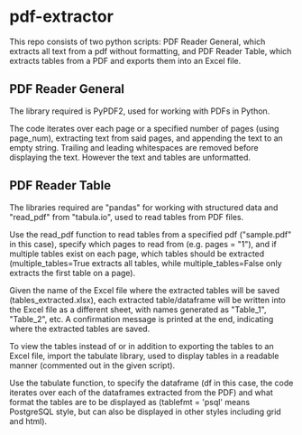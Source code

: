 # pdf-extractor

This repo consists of two python scripts: PDF Reader General, which extracts all text from a pdf without formatting, and PDF Reader Table, which extracts tables from a PDF and exports them into an Excel file.

## PDF Reader General
The library required is PyPDF2, used for working with PDFs in Python.

The code iterates over each page or a specified number of pages (using page_num), extracting text from said pages, and appending the text to an empty string. Trailing and leading whitespaces are removed before displaying the text. However the text and tables are unformatted. 


## PDF Reader Table
The libraries required are "pandas" for working with structured data and "read_pdf" from "tabula.io", used to read tables from PDF files.

Use the read_pdf function to read tables from a specified pdf ("sample.pdf" in this case), specify which pages to read from (e.g. pages = "1"), and if multiple tables exist on each page, which tables should be extracted (multiple_tables=True extracts all tables, while multiple_tables=False only extracts the first table on a page).

Given the name of the Excel file where the extracted tables will be saved (tables_extracted.xlsx), each extracted table/dataframe will be written into the Excel file as a different sheet, with names generated as "Table_1", "Table_2", etc. A confirmation message is printed at the end, indicating where the extracted tables are saved.

To view the tables instead of or in addition to exporting the tables to an Excel file, import the tabulate library, used to display tables in a readable manner (commented out in the given script). 

Use the tabulate function, to specify the dataframe (df in this case, the code iterates over each of the dataframes extracted from the PDF) and what format the tables are to be displayed as (tablefmt = 'psql' means PostgreSQL style, but can also be displayed in other styles including grid and html).
